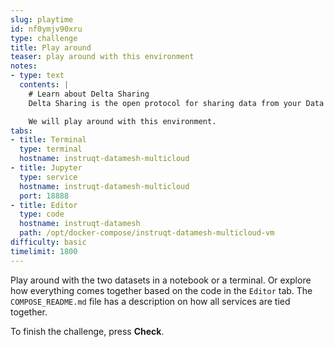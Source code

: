 ```yaml
---
slug: playtime
id: nf0ymjv90xru
type: challenge
title: Play around
teaser: play around with this environment
notes:
- type: text
  contents: |
    # Learn about Delta Sharing
    Delta Sharing is the open protocol for sharing data from your Data Mesh!

    We will play around with this environment.
tabs:
- title: Terminal
  type: terminal
  hostname: instruqt-datamesh-multicloud
- title: Jupyter
  type: service
  hostname: instruqt-datamesh-multicloud
  port: 18888
- title: Editor
  type: code
  hostname: instruqt-datamesh
  path: /opt/docker-compose/instruqt-datamesh-multicloud-vm
difficulty: basic
timelimit: 1800
---
```


Play around with the two datasets in a notebook or a terminal.
Or explore how everything comes together based on the code in the `Editor` tab.
The `COMPOSE_README.md` file has a description on how all services are tied together.

To finish the challenge, press **Check**.
